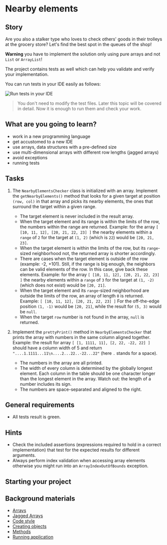 # Nearby elements

## Story

Are you also a stalker type who loves to check others' goods in their trolleys at the grocery store?
Let's find the best spot in the queues of the shop!

**Warning** you have to implement the solution only using pure arrays and not `List` or `ArrayList`!

The project contains tests as well which can help you validate and verify your implementation.

You can run tests in your IDE easily as follows:

![Run tests in your IDE](media/java/run-tests.gif)

> You don't need to modify the test files. Later this topic will be covered in detail. Now it is enough to run them and check your work.

## What are you going to learn?

- work in a new programming language
- get accustomed to a new IDE
- use arrays, data structures with a pre-defined size
- use multi-dimensional arrays with different row lengths (jagged arrays)
- avoid exceptions
- running tests

## Tasks

1. The `NearbyElementsChecker` class is initialized with an array. Implement the `getNearbyElements()` method that looks for a given target at position `(row, col)` in that array and picks its nearby elements, the ones that surround the target within a given range.
    - The target element is never included in the result array.
    - When the target element and its range is within the limits of the row, the numbers within the range are returned. Example: for the array `[
    [10, 11, 12],
    [20, 21, 22, 23]
]` the nearby elements within a `range` of `2` for the target at `(1, 2)` (which is `22`) would be `[20, 21, 23]`.
    - When the target element is within the limits of the row, but its `range`-sized neighborhood not, the returned array is shorter accordingly.
    - There are cases when the target element is outside of the row (example: -2, +101). Still, if the range is big enough, the neighbors can be valid elements of the row. In this case, give back these elements. Example: for the array `[
    [10, 11, 12],
    [20, 21, 22, 23]
]` the nearby elements within a `range` of `3` for the target at `(1, -2)` (which does not exist) would be `[20, 21]`.
    - When the target element and its `range`-sized neighborhood are outside the limits of the row, an array of length `0` is returned. Example: `[
    [10, 11, 12],
    [20, 21, 22, 23]
]` For the off-the-edge position `(1, -1)` would be `[20, 21]`, while the result for `(5, 3)` would be `null`.
    - When the target `row` number is not found in the array, `null` is returned.

2. Implement the `prettyPrint()` method in `NearbyElementsChecker` that prints the array with numbers in the same column aligned together. Example: the result for array `[
    [1, 1111, 11],
    [2, 22, -22, 22]
]` should have a column width of 5 and return `"....1.1111...11\n....2...22..-22...22"` (here `.` stands for a space).
    - The numbers in the array are all printed.
    - The width of every column is determined by the globally longest element. Each column in the table should be one character longer than the longest element in the array. Watch out: the length of a number includes its sign.
    - The numbers are space-separated and aligned to the right.

## General requirements

- All tests result is green.

## Hints

- Check the included assertions (expressions required to hold in a correct implementation) that test for the expected results for different arguments.
- Always perform index validation when accessing array elements
  otherwise you might run into an `ArrayIndexOutOfBounds` exception.


## Starting your project



## Background materials

- <i class="far fa-exclamation"></i> [Arrays](project/curriculum/materials/pages/java/arrays.md)
- <i class="far fa-exclamation"></i> [Jagged Arrays](https://www.tutorialspoint.com/jagged-array-in-java#:~:text=Jagged%20array%20is%20a%20multidimensional,and%20is%20of%204%20elements.)
- <i class="far fa-exclamation"></i> [Code style](project/curriculum/materials/pages/java/code-style.md)
- <i class="far fa-exclamation"></i> [Creating objects](project/curriculum/materials/pages/java/creating-objects.md)
- <i class="far fa-exclamation"></i> [Methods](project/curriculum/materials/pages/java/methods.md)
- <i class="far fa-exclamation"></i> [Running application](project/curriculum/materials/pages/java/running-application.md)

